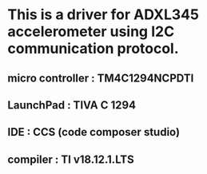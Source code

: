 # This is a driver for ADXL345 accelerometer using I2C communication protocol.
## micro controller : TM4C1294NCPDTI
## LaunchPad : TIVA C 1294
## IDE : CCS (code composer studio)
## compiler : TI v18.12.1.LTS
